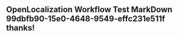 <properties
ms.topic="hero-topic1"
ms.test1="hero-topic"
ms.test2="test"/>

## OpenLocalization Workflow Test MarkDown 99dbfb90-15e0-4648-9549-effc231e511f thanks!
